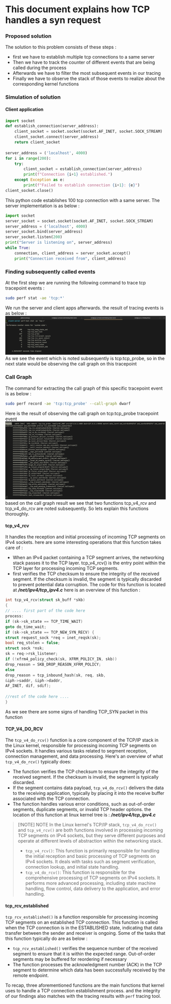 # This document explains how TCP handles a syn request
### Proposed solution
The solution to this problem consists of these steps :
- first we have to establish multiple tcp connections to a same server
- Then we have to track the counter of different events that are being called during the process
- Afterwards we have to filter the most subsequent events in our tracing
- Finally we have to observe the stack of those events to realize about the corresponding kernel functions
### Simulation of solution
#### Client application
```python
import socket
def establish_connection(server_address):
    client_socket = socket.socket(socket.AF_INET, socket.SOCK_STREAM)
    client_socket.connect(server_address)
    return client_socket

server_address = ('localhost', 4000) 
for i in range(200):
    try:
        client_socket = establish_connection(server_address)
        print(f"Connection {i+1} established.")
    except Exception as e:
        print(f"Failed to establish connection {i+1}: {e}")
client_socket.close()
```
This python code establishes 100 tcp connection with a same server. The server implementation is as below :
```python
import socket
server_socket = socket.socket(socket.AF_INET, socket.SOCK_STREAM)
server_address = ('localhost', 4000) 
server_socket.bind(server_address)
server_socket.listen(200) 
print("Server is listening on", server_address)
while True:
    connection, client_address = server_socket.accept()
    print("Connection received from", client_address)
```
### Finding subsequently called events
At the first step we are running the following command to trace tcp tracepoint events :
```bash
sudo perf stat -ae 'tcp:*'
```
We run the server and client apps afterwards. the result of tracing events is as below :
![alt image](images/1.png)
As we see the event which is noted subsequently is tcp:tcp_probe, so in the next state would be observing the call graph on this tracepoint
### Call Graph
The command for extracting the call graph of this specific tracepoint event is as below :
```bash
sudo perf record -ae 'tcp:tcp_probe' --call-graph dwarf
```
Here is the result of observing the call graph on tcp:tcp_probe tracepoint event
![alt image](images/2.png)
based on the call graph result we see that two functions tcp_v4_rcv and tcp_v4_do_rcv are noted subsequently. So lets explain this functions thoroughly.
#### tcp_v4_rcv
It handles the reception and initial processing of incoming TCP segments on IPv4 sockets. here are some interesting operations that this function takes care of : 
- When an IPv4 packet containing a TCP segment arrives, the networking stack passes it to the TCP layer. tcp_v4_rcv() is the entry point within the TCP layer for processing incoming TCP segments.
- first verifies the TCP checksum to ensure the integrity of the received segment. If the checksum is invalid, the segment is typically discarded to prevent potential data corruption.
The code for this function is located at  ***/net/ipv4/tcp_ipv4.c*** 
here is an overview of this function :
```c
int tcp_v4_rcv(struct sk_buff *skb)
{
// .... first part of the code here
process:
if (sk->sk_state == TCP_TIME_WAIT)
goto do_time_wait;
if (sk->sk_state == TCP_NEW_SYN_RECV) {
struct request_sock *req = inet_reqsk(sk);
bool req_stolen = false;
struct sock *nsk;
sk = req->rsk_listener;
if (!xfrm4_policy_check(sk, XFRM_POLICY_IN, skb))
drop_reason = SKB_DROP_REASON_XFRM_POLICY;
else
drop_reason = tcp_inbound_hash(sk, req, skb,
&iph->saddr, &iph->daddr,
AF_INET, dif, sdif);

//rest of the code here ....
}
```
As we see there are some signs of handling TCP_SYN packet in this function
#### TCP_V4_DO_RCV
The `tcp_v4_do_rcv()` function is a core component of the TCP/IP stack in the Linux kernel, responsible for processing incoming TCP segments on IPv4 sockets. It handles various tasks related to segment reception, connection management, and data processing. Here's an overview of what `tcp_v4_do_rcv()` typically does:
- The function verifies the TCP checksum to ensure the integrity of the received segment. If the checksum is invalid, the segment is typically discarded.
- If the segment contains data payload, `tcp_v4_do_rcv()` delivers the data to the receiving application, typically by placing it into the receive buffer associated with the TCP connection.
- The function handles various error conditions, such as out-of-order segments, duplicate segments, or invalid TCP header options.
the location of this function at linux kernel tree is : ***/net/ipv4/tcp_ipv4.c***

> [!NOTE] NOTE
> In the Linux kernel's TCP/IP stack, `tcp_v4_do_rcv()` and `tcp_v4_rcv()` are both functions involved in processing incoming TCP segments on IPv4 sockets, but they serve different purposes and operate at different levels of abstraction within the networking stack.
> - `tcp_v4_rcv()`: This function is primarily responsible for handling the initial reception and basic processing of TCP segments on IPv4 sockets. It deals with tasks such as segment verification, connection lookup, and initial state handling.
> -  `tcp_v4_do_rcv()`: This function is responsible for the comprehensive processing of TCP segments on IPv4 sockets. It performs more advanced processing, including state machine handling, flow control, data delivery to the application, and error handling.
#### tcp_rcv_established
`tcp_rcv_established()` is a function responsible for processing incoming TCP segments on an established TCP connection. This function is called when the TCP connection is in the ESTABLISHED state, indicating that data transfer between the sender and receiver is ongoing.
Some of the tasks that this function typically do are as below :
- `tcp_rcv_established()` verifies the sequence number of the received segment to ensure that it is within the expected range. Out-of-order segments may be buffered for reordering if necessary
- The function processes the acknowledgment number (ACK) in the TCP segment to determine which data has been successfully received by the remote endpoint.

To recap, three aforementioned functions are the main functions that kernel uses to handle a TCP connection establishment process. and the integrity of our findings also matches with the tracing results with `perf` tracing tool.